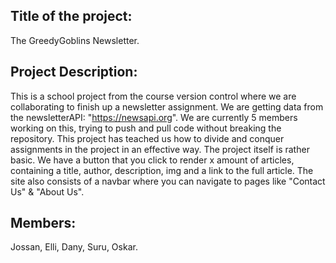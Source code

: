 ## **Title of the project:** 
The GreedyGoblins Newsletter.

## **Project Description:** 
This is a school project from the course version control where we are collaborating to finish up a newsletter assignment. We are getting data from the newsletterAPI: "https://newsapi.org". We are currently 5 members working on this, trying to push and pull code without breaking the repository. This project has teached us how to divide and conquer assignments in the project in an effective way. The project itself is rather basic. We have a button that you click to render x amount of articles, containing a title, author, description, img and a link to the full article. The site also consists of a navbar where you can navigate to pages like "Contact Us" & "About Us".   

## **Members:** 
Jossan, Elli, Dany, Suru, Oskar.
